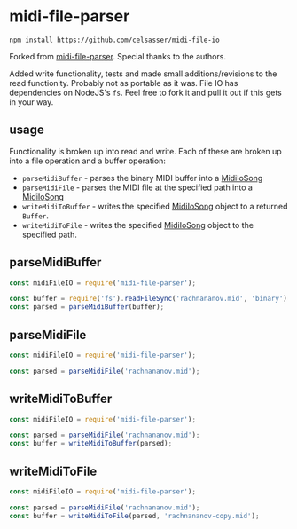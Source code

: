 # midi-file-parser
```
npm install https://github.com/celsasser/midi-file-io
```
Forked from [midi-file-parser](https://github.com/NHQ/midi-file-parser). Special thanks to the authors.

Added write functionality, tests and made small additions/revisions to the read functionity. Probably not as portable as it was. File IO has dependencies on NodeJS's `fs`. Feel free to fork it and pull it out if this gets in your way.


## usage
Functionality is broken up into read and write. Each of these are broken up into a file operation and a buffer operation:
- `parseMidiBuffer` - parses the binary MIDI buffer into a [MidiIoSong](src/types.js)
- `parseMidiFile` - parses the MIDI file at the specified path into a [MidiIoSong](src/types.js)
- `writeMidiToBuffer` - writes the specified [MidiIoSong](src/types.js) object to a returned  `Buffer`.
- `writeMidiToFile` -  writes the specified [MidiIoSong](src/types.js) object to the specified path.

## parseMidiBuffer
```js
const midiFileIO = require('midi-file-parser');

const buffer = require('fs').readFileSync('rachnananov.mid', 'binary')
const parsed = parseMidiBuffer(buffer);
```

## parseMidiFile
```js
const midiFileIO = require('midi-file-parser');

const parsed = parseMidiFile('rachnananov.mid');
```

## writeMidiToBuffer
```js
const midiFileIO = require('midi-file-parser');

const parsed = parseMidiFile('rachnananov.mid');
const buffer = writeMidiToBuffer(parsed);
```

## writeMidiToFile
```js
const midiFileIO = require('midi-file-parser');

const parsed = parseMidiFile('rachnananov.mid');
const buffer = writeMidiToFile(parsed, 'rachnananov-copy.mid');
```
